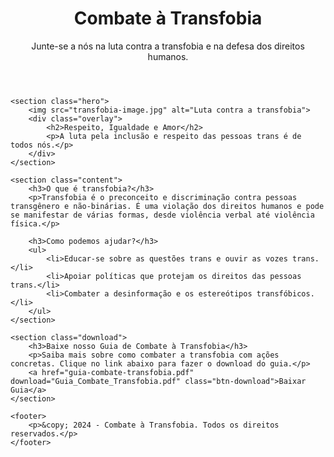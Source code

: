 <link rel="stylesheet" href="styles.css">

<!DOCTYPE html>
<html lang="pt-BR">
<head>
    <meta charset="UTF-8">
    <meta name="viewport" content="width=device-width, initial-scale=1.0">
    <meta http-equiv="X-UA-Compatible" content="IE=edge">
    <title>Combate à Transfobia</title>
    <link rel="stylesheet" href="styles.css">
</head>
<body>
    <header>
        <h1>Combate à Transfobia</h1>
        <p>Junte-se a nós na luta contra a transfobia e na defesa dos direitos humanos.</p>
    </header>

    <section class="hero">
        <img src="transfobia-image.jpg" alt="Luta contra a transfobia">
        <div class="overlay">
            <h2>Respeito, Igualdade e Amor</h2>
            <p>A luta pela inclusão e respeito das pessoas trans é de todos nós.</p>
        </div>
    </section>

    <section class="content">
        <h3>O que é transfobia?</h3>
        <p>Transfobia é o preconceito e discriminação contra pessoas transgênero e não-binárias. É uma violação dos direitos humanos e pode se manifestar de várias formas, desde violência verbal até violência física.</p>

        <h3>Como podemos ajudar?</h3>
        <ul>
            <li>Educar-se sobre as questões trans e ouvir as vozes trans.</li>
            <li>Apoiar políticas que protejam os direitos das pessoas trans.</li>
            <li>Combater a desinformação e os estereótipos transfóbicos.</li>
        </ul>
    </section>

    <section class="download">
        <h3>Baixe nosso Guia de Combate à Transfobia</h3>
        <p>Saiba mais sobre como combater a transfobia com ações concretas. Clique no link abaixo para fazer o download do guia.</p>
        <a href="guia-combate-transfobia.pdf" download="Guia_Combate_Transfobia.pdf" class="btn-download">Baixar Guia</a>
    </section>

    <footer>
        <p>&copy; 2024 - Combate à Transfobia. Todos os direitos reservados.</p>
    </footer>
</body>
</html>
